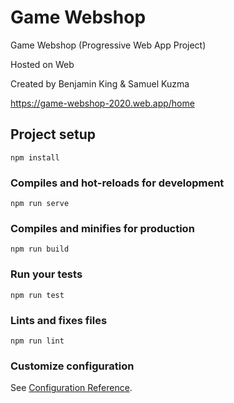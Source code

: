 # Game Webshop

Game Webshop (Progressive Web App Project)

Hosted on Web

Created by Benjamin King & Samuel Kuzma

https://game-webshop-2020.web.app/home

## Project setup
```
npm install
```

### Compiles and hot-reloads for development
```
npm run serve
```

### Compiles and minifies for production
```
npm run build
```

### Run your tests
```
npm run test
```

### Lints and fixes files
```
npm run lint
```

### Customize configuration
See [Configuration Reference](https://cli.vuejs.org/config/).
